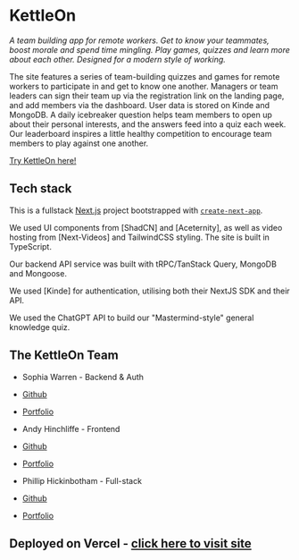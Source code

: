 # KettleOn

_A team building app for remote workers. Get to know your teammates, boost morale and spend time mingling. 
Play games, quizzes and learn more about each other.
Designed for a modern style of working._

The site features a series of team-building quizzes and games for remote workers to participate in and get to know one another.
Managers or team leaders can sign their team up via the registration link on the landing page, and add members via the dashboard. User data is stored on Kinde and MongoDB.
A daily icebreaker question helps team members to open up about their personal interests, and the answers feed into a quiz each week.
Our leaderboard inspires a little healthy competition to encourage team members to play against one another.

[Try KettleOn here!](https://kettle-on.vercel.app)

## Tech stack

This is a fullstack [Next.js](https://nextjs.org/) project bootstrapped with [`create-next-app`](https://github.com/vercel/next.js/tree/canary/packages/create-next-app).

We used UI components from [ShadCN] and [Aceternity], as well as video hosting from [Next-Videos] and TailwindCSS styling. The site is built in TypeScript.

Our backend API service was built with tRPC/TanStack Query, MongoDB and Mongoose. 

We used [Kinde] for authentication, utilising both their NextJS SDK and their API.

We used the ChatGPT API to build our "Mastermind-style" general knowledge quiz.

## The KettleOn Team

- Sophia Warren - Backend & Auth
 - [Github](https://github.com/phianova)
 - [Portfolio](https://phianova.github.io/portfolio)

- Andy Hinchliffe - Frontend
 - [Github](https://github.com/andyhinchliffe)
 - [Portfolio](https://github.com/andyhinchliffe/portfolio)

- Phillip Hickinbotham - Full-stack
 - [Github](https://github.com/Philliphick)
 - [Portfolio](https://www.phillipanthony.co.uk/)


## Deployed on Vercel - [click here to visit site](https://kettle-on.vercel.app)
